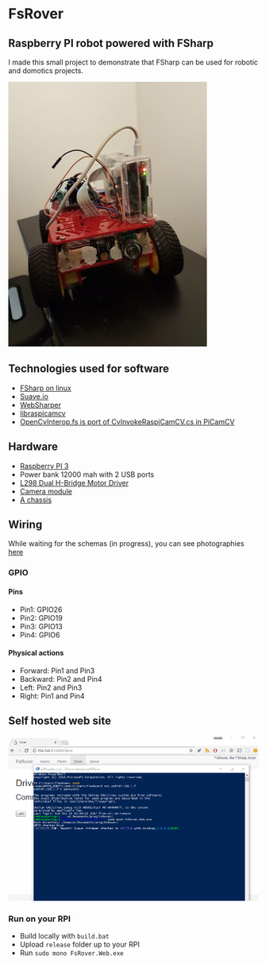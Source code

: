 # FsRover

## Raspberry PI robot powered with FSharp

I made this small project to demonstrate that FSharp can be used for robotic and domotics projects.

![robot1](images/robot1-min.jpg)

## Technologies used for software

- [FSharp on linux](http://fsharp.org/use/linux/)
- [Suave.io](https://suave.io)
- [WebSharper](https://websharper.com)
- [libraspicamcv](https://github.com/robidouille/robidouille/tree/master/raspicam_cv)
- [OpenCvInterop.fs is port of CvInvokeRaspiCamCV.cs in PiCamCV](https://github.com/neutmute/PiCamCV/blob/master/source/LibPiCamCV/PInvoke/CvInvokeRaspiCamCV.cs)

## Hardware

- [Raspberry PI 3](https://hackspark.fr/fr/raspberrypi-3-modele-b-raspberry-pi-quad-core-64bit-wifi-bluetooth-4-0-1gb-ram.html)
- Power bank 12000 mah with 2 USB ports
- [L298 Dual H-Bridge Motor Driver](https://hackspark.fr/fr/l298-dual-h-bridge-motor-driver.html)
- [Camera module](https://hackspark.fr/fr/raspberry-pi-camera-noir-no-ir-filter-version-night-vision-version.html)
- [A chassis](http://www.dx.com/p/16-in-1-smart-car-chassis-kit-for-arduino-black-yellow-153073)

## Wiring

While waiting for the schemas (in progress), you can see photographies [here](images/hd)

### GPIO

#### Pins

- Pin1: GPIO26
- Pin2: GPIO19
- Pin3: GPIO13
- Pin4: GPIO6

#### Physical actions

- Forward: Pin1 and Pin3
- Backward: Pin2 and Pin4
- Left: Pin2 and Pin3
- Right: Pin1 and Pin4

## Self hosted web site

![robot_drive3](images/robot_drive3.gif)

### Run on your RPI

- Build locally with `build.bat`
- Upload `release` folder up to your RPI
- Run `sudo mono FsRover.Web.exe`

